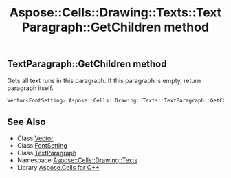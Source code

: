 ﻿---
title: Aspose::Cells::Drawing::Texts::TextParagraph::GetChildren method
linktitle: GetChildren
second_title: Aspose.Cells for C++ API Reference
description: 'Aspose::Cells::Drawing::Texts::TextParagraph::GetChildren method. Gets all text runs in this paragraph. If this paragraph is empty, return paragraph itself in C++.'
type: docs
weight: 3900
url: /cpp/aspose.cells.drawing.texts/textparagraph/getchildren/
---
## TextParagraph::GetChildren method


Gets all text runs in this paragraph. If this paragraph is empty, return paragraph itself.

```cpp
Vector<FontSetting> Aspose::Cells::Drawing::Texts::TextParagraph::GetChildren()
```

## See Also

* Class [Vector](../../../aspose.cells/vector/)
* Class [FontSetting](../../../aspose.cells/fontsetting/)
* Class [TextParagraph](../)
* Namespace [Aspose::Cells::Drawing::Texts](../../)
* Library [Aspose.Cells for C++](../../../)
